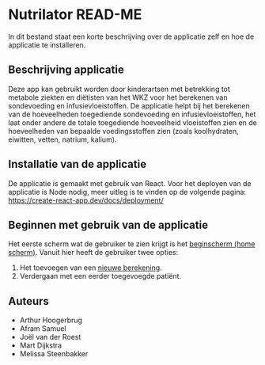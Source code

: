 
# Nutrilator READ-ME

In dit bestand staat een korte beschrijving over de applicatie zelf en hoe de applicatie te installeren. 


## Beschrijving applicatie
Deze app kan gebruikt worden door kinderartsen met betrekking tot metabole ziekten en diëtisten van het WKZ voor het berekenen van sondevoeding en infusievloeistoffen. De applicatie helpt bij het berekenen van de hoeveelheden toegediende sondevoeding en infusievloeistoffen, het laat onder andere de totale toegediende hoeveelheid vloeistoffen zien en de hoeveelheden van bepaalde voedingsstoffen zien (zoals koolhydraten, eiwitten, vetten, natrium, kalium). 

## Installatie van de applicatie
De applicatie is gemaakt met gebruik van React. Voor het deployen van de applicatie is Node nodig, meer uitleg is te vinden op de volgende pagina: https://create-react-app.dev/docs/deployment/

## Beginnen met gebruik van de applicatie
Het eerste scherm wat de gebruiker te zien krijgt is het [beginscherm (home scherm)](src/pages/Home.jsx). Vanuit hier heeft de gebruiker twee opties: 
1. Het toevoegen van een [nieuwe berekening](src/pages/CalculatorPage.jsx).
2. Verdergaan met een eerder toegevoegde patiënt.

## Auteurs

- Arthur Hoogerbrug
- Afram Samuel
- Joël van der Roest
- Mart Dijkstra
- Melissa Steenbakker


